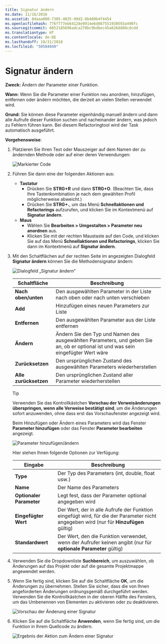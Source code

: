 ```yaml
---
title: Signatur ändern
ms.date: 11/16/2016
ms.assetid: 8daaa060-7305-4035-99d2-8b460b4f4454
ms.openlocfilehash: 776f777eb64128e9914e6d087551930593a490fc
ms.sourcegitcommit: 6052185696adca270bc9bdbec45a626dd89cdcdd
ms.translationtype: HT
ms.contentlocale: de-DE
ms.lasthandoff: 10/31/2018
ms.locfileid: "50584040"
---
```

# <a name="change-signature"></a>Signatur ändern
**Zweck:** Ändern der Parameter einer Funktion.

**Wann:** Wenn Sie die Parameter einer Funktion neu anordnen, hinzufügen, entfernen oder ändern möchten, die derzeit an vielen Stellen verwendet wird.

**Grund:** Sie können diese Parameter eigenhändig manuell ändern und dann alle Aufrufe dieser Funktion suchen und nacheinander ändern, was jedoch zu Fehlern führen kann.  Bei diesem Refactoringtool wird der Task automatisch ausgeführt.

**Vorgehensweise**:

1. Platzieren Sie Ihren Text oder Mauszeiger auf dem Namen der zu ändernden Methode oder auf einer deren Verwendungen:

   ![Markierter Code](images/changesignature_highlight.png)

1. Führen Sie dann eine der folgenden Aktionen aus:
   * **Tastatur**
     * Drücken Sie **STRG+R** und dann **STRG+O**.  (Beachten Sie, dass Ihre Tastenkombination je nach dem gewählten Profil möglicherweise abweicht.)
     * Drücken Sie **STRG+.**, um das Menü **Schnellaktionen und Refactorings** aufzurufen, und klicken Sie im Kontextmenü auf **Signatur ändern**.
   * **Maus**
     * Wählen Sie **Bearbeiten > Umgestalten > Parameter neu anordnen** aus.
     * Klicken Sie mit der rechten Maustaste auf den Code, und klicken Sie auf das Menü **Schnellaktionen und Refactorings**, klicken Sie dann im Kontextmenü auf **Signatur ändern**.

1. Mit den Schaltflächen auf der rechten Seite im angezeigten Dialogfeld **Signatur ändern** können Sie die Methodensignatur ändern:

   ![Dialogfeld „Signatur ändern“](images/changesignature_dialog.png)

   | Schaltfläche | Beschreibung 
   | ------ | ---
   | **Nach oben/unten**    | Den ausgewählten Parameter in der Liste nach oben oder nach unten verschieben
   | **Add**        | Hinzufügen eines neuen Parameters zur Liste
   | **Entfernen**     | Den ausgewählten Parameter aus der Liste entfernen
   | **Ändern**     | Ändern Sie den Typ und Namen des ausgewählten Parameters, und geben Sie an, ob er optional ist und was sein eingefügter Wert wäre
   | **Zurücksetzen**     | Den ursprünglichen Zustand des ausgewählten Parameters wiederherstellen
   | **Alle zurücksetzen** | Den ursprünglichen Zustand aller Parameter wiederherstellen

   > [!TIP]
   > Verwenden Sie das Kontrollkästchen **Vorschau der Verweisänderungen überspringen, wenn alle Verweise bestätigt sind**, um die Änderungen sofort anzuwenden, ohne dass erst das Vorschaufenster angezeigt wird.

   Beim Hinzufügen oder Ändern eines Parameters wird das Fenster **Parameter hinzufügen** oder das Fenster **Parameter bearbeiten** angezeigt.

   ![Parameter hinzufügen/ändern](images/changesignature_addmodify.png)

   Hier stehen Ihnen folgende Optionen zur Verfügung:

   | Eingabe | Beschreibung 
   | ----- | ---
   | **Type**               | Der Typ des Parameters (int, double, float usw.)
   | **Name**               | Der Name des Parameters
   | **Optionaler Parameter** | Legt fest, dass der Parameter optional angegeben wird
   | **Eingefügter Wert**     | Der Wert, der in alle Aufrufe der Funktion eingefügt wird, für die der Parameter nicht angegeben wird (nur für **Hinzufügen** gültig)
   | **Standardwert**      | Der Wert, den die Funktion verwendet, wenn der Aufrufer keinen angibt (nur für **optionale Parameter** gültig)

1. Verwenden Sie die Dropdownliste **Suchbereich**, um auszuwählen, ob Änderungen auf das Projekt oder auf die gesamte Projektmappe angewendet werden.

1. Wenn Sie fertig sind, klicken Sie auf die Schaltfläche **OK**, um die Änderungen zu übernehmen.  Stellen Sie sicher, dass die von Ihnen angeforderten Änderungen ordnungsgemäß durchgeführt werden.  Verwenden Sie die Kontrollkästchen in der oberen Hälfte des Fensters, um das Umbenennen von Elementen zu aktivieren oder zu deaktivieren.

   ![Vorschau der Änderung einer Signatur](images/changesignature_preview.png)

1. Klicken Sie auf die Schaltfläche **Anwenden**, wenn Sie fertig sind, um die Funktion in Ihrem Quellcode zu ändern.

   ![Ergebnis der Aktion zum Ändern einer Signatur](images/changesignature_result.png)